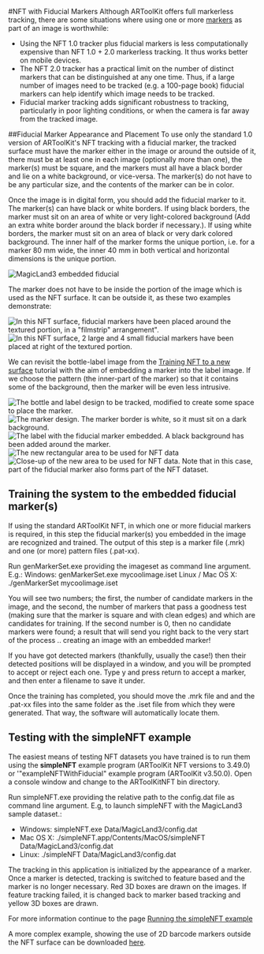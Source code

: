 #NFT with Fiducial Markers
Although ARToolKit offers full markerless tracking, there are some situations where using one or more [markers][marker_about] as part of an image is worthwhile:

-   Using the NFT 1.0 tracker plus fiducial markers is less computationally expensive than NFT 1.0 + 2.0 markerless tracking. It thus works better on mobile devices.
-   The NFT 2.0 tracker has a practical limit on the number of distinct markers that can be distinguished at any one time. Thus, if a large number of images need to be tracked (e.g. a 100-page book) fiducial markers can help identify which image needs to be tracked.
-   Fiducial marker tracking adds significant robustness to tracking, particularly in poor lighting conditions, or when the camera is far away from the tracked image.

##Fiducial Marker Appearance and Placement
To use only the standard 1.0 version of ARToolKit's NFT tracking with a fiducial marker, the tracked surface must have the marker either in the image or around the outside of it, there must be at least one in each image (optionally more than one), the marker(s) must be square, and the markers must all have a black border and lie on a white background, or vice-versa. The marker(s) do not have to be any particular size, and the contents of the marker can be in color.

Once the image is in digital form, you should add the fiducial marker to it. The marker(s) can have black or white borders. If using black borders, the marker must sit on an area of white or very light-colored background (Add an extra white border around the black border if necessary.). If using white borders, the marker must sit on an area of black or very dark colored background. The inner half of the marker forms the unique portion, i.e. for a marker 80 mm wide, the inner 40 mm in both vertical and horizontal dimensions is the unique portion.

![MagicLand3 embedded fiducial][magicland3_embedded_fiducial]

The marker does not have to be inside the portion of the image which is used as the NFT surface. It can be outside it, as these two examples demonstrate:

![In this NFT surface, fiducial markers have been placed around the textured portion, in a "filmstrip" arrangement".][example_2]
![In this NFT surface, 2 large and 4 small fiducial markers have been placed at right of the textured portion.][example_3]

We can revisit the bottle-label image from the [Training NFT to a new surface][1] tutorial with the aim of embedding a marker into the label image. If we choose the pattern (the inner-part of the marker) so that it contains some of the background, then the marker will be even less intrusive.

![The bottle and label design to be tracked, modified to create some space to place the marker.][butterworth_modified_for_marker]
![The marker design. The marker border is white, so it must sit on a dark background.][butterworth_marker]
![The label with the fiducial marker embedded. A black background has been added around the marker.][butterworth_with_marker]
![The new rectangular area to be used for NFT data][butterworth_modified_highlighted]
![Close-up of the new area to be used for NFT data. Note that in this case, part of the fiducial marker also forms part of the NFT dataset.][butterworth_modified_tracked]

## Training the system to the embedded fiducial marker(s)
If using the standard ARToolKit NFT, in which one or more fiducial markers is required, in this step the fiducial marker(s) you embedded in the image are recognized and trained. The output of this step is a marker file (.mrk) and one (or more) pattern files (.pat-xx).

Run genMarkerSet.exe providing the imageset as command line argument. E.g.: Windows: genMarkerSet.exe mycoolimage.iset Linux / Mac OS X: ./genMarkerSet mycoolimage.iset

You will see two numbers; the first, the number of candidate markers in the image, and the second, the number of markers that pass a goodness test (making sure that the marker is square and with clean edges) and which are candidates for training. If the second number is 0, then no candidate markers were found; a result that will send you right back to the very start of the process .. creating an image with an embedded marker!

If you have got detected markers (thankfully, usually the case!) then their detected positions will be displayed in a window, and you will be prompted to accept or reject each one. Type y and press return to accept a marker, and then enter a filename to save it under.

Once the training has completed, you should move the .mrk file and and the .pat-xx files into the same folder as the .iset file from which they were generated. That way, the software will automatically locate them.

## Testing with the simpleNFT example
The easiest means of testing NFT datasets you have trained is to run them using the **simpleNFT** example program (ARToolKit NFT versions to 3.49.0) or '"exampleNFTWithFiducial" example program (ARToolKit v3.50.0). Open a console window and change to the ARToolKitNFT bin directory.

Run simpleNFT.exe providing the relative path to the config.dat file as command line argument. E.g, to launch simpleNFT with the MagicLand3 sample dataset.:

-   Windows: simpleNFT.exe Data/MagicLand3/config.dat
-   Mac OS X: ./simpleNFT.app/Contents/MacOS/simpleNFT Data/MagicLand3/config.dat
-   Linux: ./simpleNFT Data/MagicLand3/config.dat

The tracking in this application is initialized by the appearance of a marker. Once a marker is detected, tracking is switched to feature based and the marker is no longer necessary. Red 3D boxes are drawn on the images. If feature tracking failed, it is changed back to marker based tracking and yellow 3D boxes are drawn.

For more information continue to the page [Running the simpleNFT example][2]

A more complex example, showing the use of 2D barcode markers outside the NFT surface can be downloaded [here][3].

[marker_about]: 3_Marker_Training:marker_about
[1]: 3_Marker_Training:marker_nft_training
[2]: 7_Examples:example_nftsimple
[3]: http://www.artoolworks.com/support/attachments/ARToolKikt%20NFTv1%20sample%20dataset%20(map%20of%20Christchurch%2C%20NZ).zip

[magicland3_embedded_fiducial]: :magicland3_embedded_fiducial.png
[example_2]: :nft_example_2.jpg
[example_3]: :nft_example_3.jpg
[butterworth_modified_for_marker]: :nft_example_mrs_butterworths_modified_for_marker_jpg
[butterworth_marker]: :nft_example_mrs_butterworths_marker.jpg
[butterworth_with_marker]: :nft_example_mrs_butterworths_with_marker.jpg
[butterworth_modified_highlighted]: :nft_example_mrs_butterworths_modified_for_marker_area_highlighted.jpg
[butterworth_modified_tracked]: :nft_example_mrs_butterworths_modified_for_marker_tracked_area.jpg
